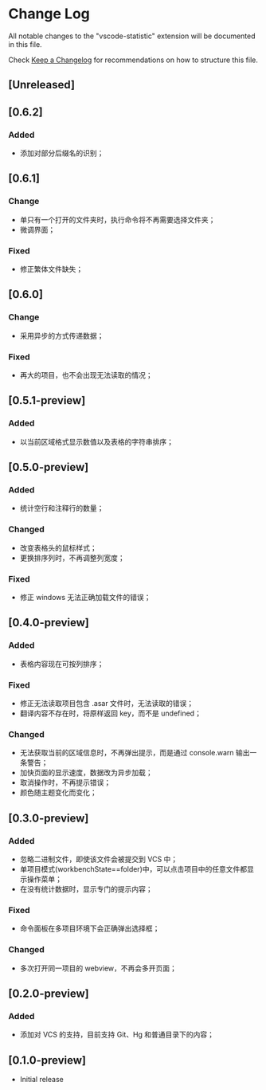 # Change Log

All notable changes to the "vscode-statistic" extension will be documented in this file.

Check [Keep a Changelog](http://keepachangelog.com/) for recommendations on how to structure this file.

## [Unreleased]

## [0.6.2]

### Added

- 添加对部分后缀名的识别；

## [0.6.1]

### Change

- 单只有一个打开的文件夹时，执行命令将不再需要选择文件夹；
- 微调界面；

### Fixed

- 修正繁体文件缺失；

## [0.6.0]

### Change

- 采用异步的方式传递数据；

### Fixed

- 再大的项目，也不会出现无法读取的情况；

## [0.5.1-preview]

### Added

- 以当前区域格式显示数值以及表格的字符串排序；

## [0.5.0-preview]

### Added

- 统计空行和注释行的数量；

### Changed

- 改变表格头的鼠标样式；
- 更换排序列时，不再调整列宽度；

### Fixed

- 修正 windows 无法正确加载文件的错误；

## [0.4.0-preview]

### Added

- 表格内容现在可按列排序；

### Fixed

- 修正无法读取项目包含 .asar 文件时，无法读取的错误；
- 翻译内容不存在时，将原样返回 key，而不是 undefined；

### Changed

- 无法获取当前的区域信息时，不再弹出提示，而是通过 console.warn 输出一条警告；
- 加快页面的显示速度，数据改为异步加载；
- 取消操作时，不再提示错误；
- 颜色随主题变化而变化；

## [0.3.0-preview]

### Added

- 忽略二进制文件，即使该文件会被提交到 VCS 中；
- 单项目模式(workbenchState==folder)中，可以点击项目中的任意文件都显示操作菜单；
- 在没有统计数据时，显示专门的提示内容；

### Fixed

- 命令面板在多项目环境下会正确弹出选择框；

### Changed

- 多次打开同一项目的 webview，不再会多开页面；

## [0.2.0-preview]

### Added

- 添加对 VCS 的支持，目前支持 Git、Hg 和普通目录下的内容；

## [0.1.0-preview]

- Initial release
